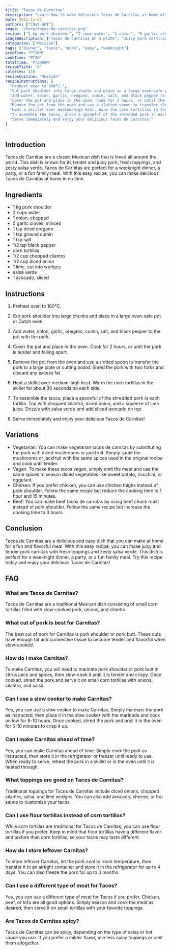 ```yaml
---
title: "Tacos de Carnitas"
description: "Learn how to make delicious Tacos de Carnitas at home with this easy recipe! These tacos are filled with tender and juicy pork carnitas, fresh toppings, and a zesty salsa verde."
date: 2022-12-03
authors: ["Chat-GPT"]
image: "/hero/tacos-de-carnitas.png"
recipe: ["1 kg pork shoulder", "2 cups water", "1 onion", "5 garlic cloves", "1 tsp dried oregano", "1 tsp ground cumin", "1 tsp salt", "1/2 tsp black pepper", "corn tortillas", "1/2 cup chopped cilantro", "1/2 cup diced onion", "1 lime", "salsa verde", "1 avocado"] 
imageDescription: ["Tacos de Carnitas on a plate", "Juicy pork carnitas in a corn tortilla", "Fresh toppings on Tacos de Carnitas", "Zesty salsa verde for Tacos de Carnitas"]
categories: ["Mexican"]
tags: ["dinner", "tacos", "pork", "easy", "weeknight"]
prepTime: "PT20M"
cookTime: "PT2H"
totalTime: "PT2H20M"
recipeYield: "4"
calories: 450
recipeCuisine: "Mexican"
recipeInstructions: [
  "Preheat oven to 160°C.",
  "Cut pork shoulder into large chunks and place in a large oven-safe pot or Dutch oven.",
  "Add water, onion, garlic, oregano, cumin, salt, and black pepper to the pot with the pork.",
  "Cover the pot and place in the oven. Cook for 2 hours, or until the pork is tender and falling apart.",
  "Remove the pot from the oven and use a slotted spoon to transfer the pork to a large plate or cutting board. Shred the pork with two forks and discard any excess fat.",
  "Heat a skillet over medium-high heat. Warm the corn tortillas in the skillet for about 30 seconds on each side.",
  "To assemble the tacos, place a spoonful of the shredded pork in each tortilla. Top with chopped cilantro, diced onion, and a squeeze of lime juice. Drizzle with salsa verde and add sliced avocado on top.",
  "Serve immediately and enjoy your delicious Tacos de Carnitas!"
]
---
```


## Introduction

Tacos de Carnitas are a classic Mexican dish that is loved all around the world. This dish is known for its tender and juicy pork, fresh toppings, and zesty salsa verde. Tacos de Carnitas are perfect for a weeknight dinner, a party, or a fun family meal. With this easy recipe, you can make delicious Tacos de Carnitas at home in no time.

## Ingredients

- 1 kg pork shoulder
- 2 cups water
- 1 onion, chopped
- 5 garlic cloves, minced
- 1 tsp dried oregano
- 1 tsp ground cumin
- 1 tsp salt
- 1/2 tsp black pepper
- corn tortillas
- 1/2 cup chopped cilantro
- 1/2 cup diced onion
- 1 lime, cut into wedges
- salsa verde
- 1 avocado, sliced

## Instructions

1. Preheat oven to 160°C.

2. Cut pork shoulder into large chunks and place in a large oven-safe pot or Dutch oven.

3. Add water, onion, garlic, oregano, cumin, salt, and black pepper to the pot with the pork.

4. Cover the pot and place in the oven. Cook for 2 hours, or until the pork is tender and falling apart.

5. Remove the pot from the oven and use a slotted spoon to transfer the pork to a large plate or cutting board. Shred the pork with two forks and discard any excess fat.

6. Heat a skillet over medium-high heat. Warm the corn tortillas in the skillet for about 30 seconds on each side.

7. To assemble the tacos, place a spoonful of the shredded pork in each tortilla. Top with chopped cilantro, diced onion, and a squeeze of lime juice. Drizzle with salsa verde and add sliced avocado on top.

8. Serve immediately and enjoy your delicious Tacos de Carnitas!

## Variations

- Vegetarian: You can make vegetarian tacos de carnitas by substituting the pork with diced mushrooms or jackfruit. Simply sauté the mushrooms or jackfruit with the same spices used in the original recipe and cook until tender.
- Vegan: To make these tacos vegan, simply omit the meat and use the same spices to season diced vegetables like sweet potato, zucchini, or eggplant.
- Chicken: If you prefer chicken, you can use chicken thighs instead of pork shoulder. Follow the same recipe but reduce the cooking time to 1 hour and 15 minutes.
- Beef: You can make beef tacos de carnitas by using beef chuck roast instead of pork shoulder. Follow the same recipe but increase the cooking time to 3 hours.

## Conclusion

Tacos de Carnitas are a delicious and easy dish that you can make at home for a fun and flavorful meal. With this easy recipe, you can make juicy and tender pork carnitas with fresh toppings and zesty salsa verde. This dish is perfect for a weeknight dinner, a party, or a fun family meal. Try this recipe today and enjoy your delicious Tacos de Carnitas!

## FAQ

### What are Tacos de Carnitas?

Tacos de Carnitas are a traditional Mexican dish consisting of small corn tortillas filled with slow-cooked pork, onions, and cilantro.

### What cut of pork is best for Carnitas?

The best cut of pork for Carnitas is pork shoulder or pork butt. These cuts have enough fat and connective tissue to become tender and flavorful when slow-cooked.

### How do I make Carnitas?

To make Carnitas, you will need to marinate pork shoulder or pork butt in citrus juice and spices, then slow-cook it until it is tender and crispy. Once cooked, shred the pork and serve it on small corn tortillas with onions, cilantro, and salsa.

### Can I use a slow cooker to make Carnitas?

Yes, you can use a slow cooker to make Carnitas. Simply marinate the pork as instructed, then place it in the slow cooker with the marinade and cook on low for 8-10 hours. Once cooked, shred the pork and broil it in the oven for 5-10 minutes to crisp it up.

### Can I make Carnitas ahead of time?

Yes, you can make Carnitas ahead of time. Simply cook the pork as instructed, then store it in the refrigerator or freezer until ready to use. When ready to serve, reheat the pork in a skillet or in the oven until it is heated through.

### What toppings are good on Tacos de Carnitas?

Traditional toppings for Tacos de Carnitas include diced onions, chopped cilantro, salsa, and lime wedges. You can also add avocado, cheese, or hot sauce to customize your tacos.

### Can I use flour tortillas instead of corn tortillas?

While corn tortillas are traditional for Tacos de Carnitas, you can use flour tortillas if you prefer. Keep in mind that flour tortillas have a different flavor and texture than corn tortillas, so your tacos may taste different.

### How do I store leftover Carnitas?

To store leftover Carnitas, let the pork cool to room temperature, then transfer it to an airtight container and store it in the refrigerator for up to 4 days. You can also freeze the pork for up to 3 months.

### Can I use a different type of meat for Tacos?

Yes, you can use a different type of meat for Tacos if you prefer. Chicken, beef, or tofu are all good options. Simply season and cook the meat as desired, then serve it on small tortillas with your favorite toppings.

### Are Tacos de Carnitas spicy?

Tacos de Carnitas can be spicy, depending on the type of salsa or hot sauce you use. If you prefer a milder flavor, use less spicy toppings or omit them altogether.